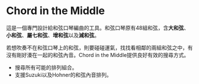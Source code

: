 # Chord in the Middle
這是一個專門設計給和弦口琴編曲的工具。和弦口琴原有48組和弦，含**大和弦**、**小和弦**、**屬七和弦**、**增和弦**以及**減和弦**。

若想吹奏不在和弦口琴上的和弦，則要碰碰運氣，找找看相鄰的兩組和弦之中，有沒有剛好湊在一起的和弦內音。Chord in the Middle提供良好有效的搜尋方式。

- 搜尋所有可能的排列組合。
- 支援Suzuki以及Hohner的和弦內音排列。